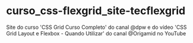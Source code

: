 # curso_css-flexgrid_site-tecflexgrid
Site do curso 'CSS Grid Curso Completo' do canal @dpw e do vídeo 'CSS Grid Layout e Flexbox - Quando Utilizar' do canal @Origamid no YouTube
